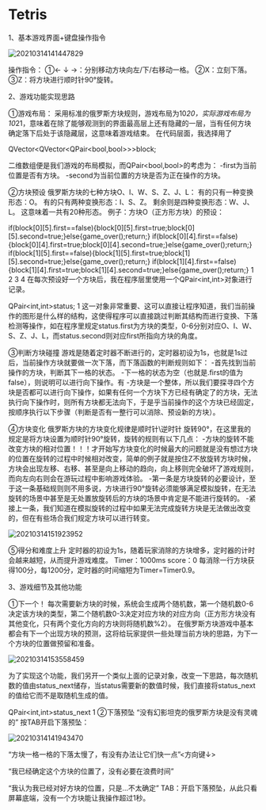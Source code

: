 # Tetris
1、基本游戏界面+键盘操作指令


![20210314141447829](https://user-images.githubusercontent.com/73738864/136546186-3fc510e0-0e65-41c6-870a-a06e25d03dd0.png)

操作指令：
①← ↓ →：分别移动方块向左/下/右移动一格。
②X：立刻下落。
③Z：将方块进行顺时针90°旋转。

2、游戏功能实现思路

①游戏布局：
采用标准的俄罗斯方块规则，游戏布局为10*20，实际游戏布局为10*21，意味着在除了能够观测到的界面最高层上还有隐藏的一层，当有任何方块确定落下后处于该隐藏层，这意味着游戏结束。
在代码层面，我选择用了

QVector<QVector<QPair<bool,bool>>>block;

二维数组便是我们游戏的布局模拟，而QPair<bool,bool>的考虑为：
-first为当前位置是否有方块。
-second为当前位置的方块是否为正在操作的方块。

②方块预设
俄罗斯方块的七种方块O、I、W、S、Z、J、L：
有的只有一种变换形态：O。
有的只有两种变换形态：I、S、Z。
剩余则是四种变换形态：W、J、L。
这意味着一共有20种形态。
例子：方块O（正方形方块）的预设：

if(block[0][5].first==false){block[0][5].first=true;block[0][5].second=true;}else{game_over();return;}
if(block[0][4].first==false){block[0][4].first=true;block[0][4].second=true;}else{game_over();return;}
if(block[1][5].first==false){block[1][5].first=true;block[1][5].second=true;}else{game_over();return;}
if(block[1][4].first==false){block[1][4].first=true;block[1][4].second=true;}else{game_over();return;}
1
2
3
4
在每次预设好一个方块后，我在程序层里使用一个QPair<int,int>对象进行记录。

QPair<int,int>status;
1
这一对象非常重要、这可以直接让程序知道，我们当前操作的图形是什么样的结构，这使得程序可以直接跳过判断其结构而进行变换、下落检测等操作，如在程序里规定status.first为方块的类型，0-6分别对应O、I、W、S、Z、J、L，而status.second则对应first所指向方块的角度。

③判断方块碰撞
游戏是随着定时器不断进行的，定时器初设为1s，也就是1s过后，当前操作方块就要做一次下落，而下落函数的判断规则如下：
-首先找到当前操作的方块，判断其下一格的状态。
-下一格的状态为空（也就是.first的值为false），则说明可以进行向下操作。有
-方块是一个整体，所以我们要探寻四个方块是否都可以进行向下操作，如果有任何一个方块下方已经有确定了的方块，无法执行向下操作时，则所有方块都无法向下，于是乎当前操作的这个方块已经固定，按顺序执行以下步骤（判断是否有一整行可以消除、预设新的方块）。

④方块变化
俄罗斯方块的方块变化规律是顺时针\逆时针 旋转90°，在这里我的规定是将方块设置为顺时针90°旋转，旋转的规则有以下几点：
-方块的旋转不能改变方块的相对位置！！！才开始写方块变化的时候最大的问题就是没有想过方块的位置在旋转的过程中时候相对改变，简单的例子就是按住Z不放旋转方块时候，方块会出现左移、右移、甚至是向上移动的趋向，向上移则完全破坏了游戏规则，而向左向右则会在游玩过程中影响游戏体验。
-第一条是方块旋转的必要设计，至于这一条基础规则则不用多说，方块进行90°旋转必须能够满足模拟旋转，在无法旋转的场景中甚至是无处置放旋转后的方块的场景中肯定是不能进行旋转的。
-紧接上一条，我们知道在模拟旋转的过程中如果无法完成旋转方块是无法做出改变的，但在有些场合我们规定方块可以进行转变。

![20210314151923952](https://user-images.githubusercontent.com/73738864/136546373-03f6bc16-be9b-498f-8d9e-80e71ef7a02e.png)

⑤得分和难度上升
定时器的初设为1s，随着玩家消除的方块增多，定时器的计时会越来越短，从而提升游戏难度。
Timer：1000ms
score：0
每消除一行方块获得100分，每1200分，定时器的时间缩短为Timer=Timer0.9。

3、游戏细节及其他功能

①下一个！
每次需要新方块的时候，系统会生成两个随机数，第一个随机数0-6决定该方块的类型，第二个随机数0-3决定对应方块的对应方向（正方形方块没有其他变化，只有两个变化方向的方块则将随机数%2）。
在俄罗斯方块游戏中基本都会有下一个出现方块的预测，这将给玩家提供一些处理当前方块的思路，为下一个方块的位置做预留和准备。

![20210314153558459](https://user-images.githubusercontent.com/73738864/136546417-55583c16-232f-4ee0-9f5a-2e8ac3e5be16.png)

为了实现这个功能，我们另开一个类似上面的记录对象，改变一下思路，每次随机数的值由status_next储存，当status需要新的数值时候，我们直接将status_next的值给它而不是取随机生成的值。

QPair<int,int>status_next
1
②下落预坠
“没有幻影坦克的俄罗斯方块是没有灵魂的”
按TAB开启下落预坠：

![20210314141943470](https://user-images.githubusercontent.com/73738864/136546500-8a4cbc9c-683c-4d79-b1e5-f148639b92cd.png)

“方块一格一格的下落太慢了，有没有办法让它们快一点”<方向键↓>

“我已经确定这个方块的位置了，没有必要在浪费时间”<X>

“我认为我已经对好方块的位置，只是…不太确定”
TAB：开启下落预坠，从此只看屏幕底端，没有一个方块能让我操作超过1秒。
